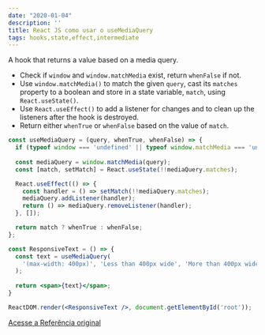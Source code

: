 ```yaml
---
date: "2020-01-04"
description: ''
title: React JS como usar o useMediaQuery
tags: hooks,state,effect,intermediate
---
```


A hook that returns a value based on a media query.

- Check if `window` and `window.matchMedia` exist, return `whenFalse` if not.
- Use `window.matchMedia()` to match the given `query`, cast its `matches` property to a boolean and store in a state variable, `match`, using `React.useState()`.
- Use `React.useEffect()` to add a listener for changes and to clean up the listeners after the hook is destroyed.
- Return either `whenTrue` or `whenFalse` based on the value of `match`.

```jsx
const useMediaQuery = (query, whenTrue, whenFalse) => {
  if (typeof window === 'undefined' || typeof window.matchMedia === 'undefined') return whenFalse;
  
  const mediaQuery = window.matchMedia(query);
  const [match, setMatch] = React.useState(!!mediaQuery.matches);

  React.useEffect(() => {    
    const handler = () => setMatch(!!mediaQuery.matches);
    mediaQuery.addListener(handler);
    return () => mediaQuery.removeListener(handler);
  }, []);

  return match ? whenTrue : whenFalse;
};
```

```jsx
const ResponsiveText = () => {
  const text = useMediaQuery(
    '(max-width: 400px)', 'Less than 400px wide', 'More than 400px wide'
  );
  
  return <span>{text}</span>;
}

ReactDOM.render(<ResponsiveText />, document.getElementById('root'));
```
[Acesse a Referência original](http://github.com/30-seconds/)
